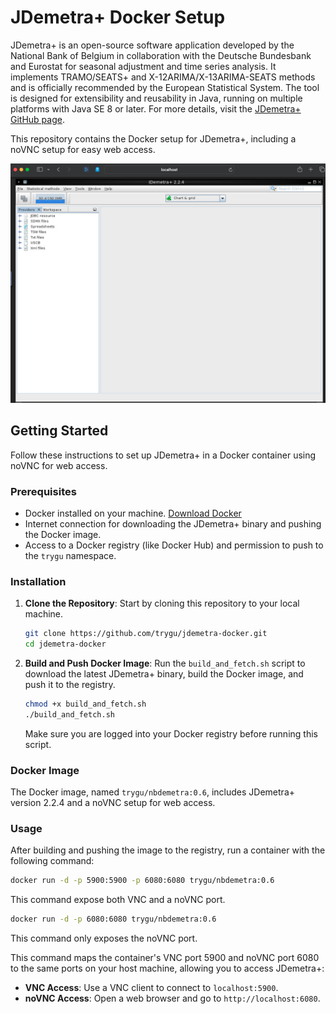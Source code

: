 # JDemetra+ Docker Setup

JDemetra+ is an open-source software application developed by the National Bank of Belgium in collaboration with the Deutsche Bundesbank and Eurostat for seasonal adjustment and time series analysis. It implements TRAMO/SEATS+ and X-12ARIMA/X-13ARIMA-SEATS methods and is officially recommended by the European Statistical System. The tool is designed for extensibility and reusability in Java, running on multiple platforms with Java SE 8 or later. For more details, visit the [JDemetra+ GitHub page](https://github.com/jdemetra/jdemetra-app).

This repository contains the Docker setup for JDemetra+, including a noVNC setup for easy web access.

![JDemetra+ Docker Image](jdemetra-docker-image.png)

## Getting Started

Follow these instructions to set up JDemetra+ in a Docker container using noVNC for web access.

### Prerequisites

- Docker installed on your machine. [Download Docker](https://www.docker.com/products/docker-desktop)
- Internet connection for downloading the JDemetra+ binary and pushing the Docker image.
- Access to a Docker registry (like Docker Hub) and permission to push to the `trygu` namespace.

### Installation

1. **Clone the Repository**: Start by cloning this repository to your local machine.

    ```bash
    git clone https://github.com/trygu/jdemetra-docker.git
    cd jdemetra-docker
    ```

2. **Build and Push Docker Image**: Run the `build_and_fetch.sh` script to download the latest JDemetra+ binary, build the Docker image, and push it to the registry.

    ```bash
    chmod +x build_and_fetch.sh
    ./build_and_fetch.sh
    ```

   Make sure you are logged into your Docker registry before running this script.

### Docker Image

The Docker image, named `trygu/nbdemetra:0.6`, includes JDemetra+ version 2.2.4 and a noVNC setup for web access.

### Usage

After building and pushing the image to the registry, run a container with the following command:

```bash
docker run -d -p 5900:5900 -p 6080:6080 trygu/nbdemetra:0.6
```

This command expose both VNC and a noVNC port. 

```bash
docker run -d -p 6080:6080 trygu/nbdemetra:0.6
```

This command only exposes the noVNC port.

This command maps the container's VNC port 5900 and noVNC port 6080 to the same ports on your host machine, allowing you to access JDemetra+:

- **VNC Access**: Use a VNC client to connect to `localhost:5900`.
- **noVNC Access**: Open a web browser and go to `http://localhost:6080`.

